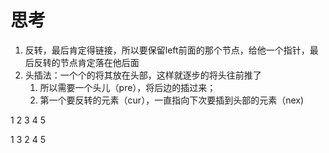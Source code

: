 # 思考
1. 反转，最后肯定得链接，所以要保留left前面的那个节点，给他一个指针，最后反转的节点肯定落在他后面
2. 头插法：一个个的将其放在头部，这样就逐步的将头往前推了
   1. 所以需要一个头儿（pre），将后边的插过来；
   2. 第一个要反转的元素（cur），一直指向下次要插到头部的元素（nex)

1 2 3 4 5

1 3 2 4 5